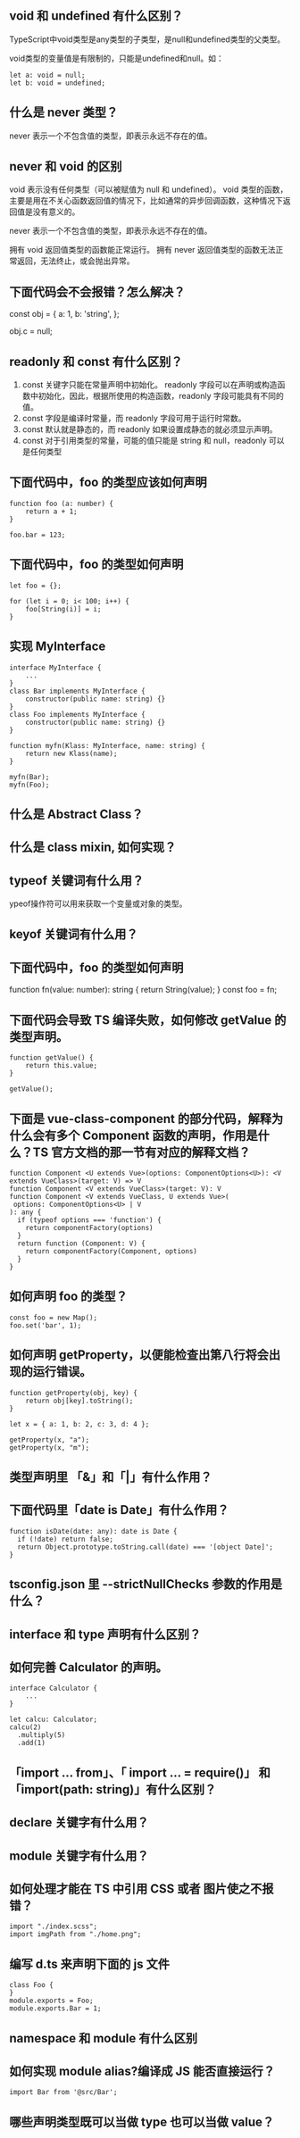 
## void 和 undefined 有什么区别？
TypeScript中void类型是any类型的子类型，是null和undefined类型的父类型。  

void类型的变量值是有限制的，只能是undefined和null。如：
```
let a: void = null;
let b: void = undefined;
```

## 什么是 never 类型？
never 表示一个不包含值的类型，即表示永远不存在的值。

## never 和 void 的区别
void 表示没有任何类型（可以被赋值为 null 和 undefined）。
void 类型的函数，主要是用在不关心函数返回值的情况下，比如通常的异步回调函数，这种情况下返回值是没有意义的。

never 表示一个不包含值的类型，即表示永远不存在的值。

拥有 void 返回值类型的函数能正常运行。
拥有 never 返回值类型的函数无法正常返回，无法终止，或会抛出异常。

## 下面代码会不会报错？怎么解决？
const obj = {
    a: 1,
    b: 'string',
};
  
obj.c = null;

## readonly 和 const 有什么区别？
1. const 关键字只能在常量声明中初始化。 readonly 字段可以在声明或构造函数中初始化，因此，根据所使用的构造函数，readonly 字段可能具有不同的值。
2. const 字段是编译时常量，而 readonly 字段可用于运行时常数。
3. const 默认就是静态的，而 readonly 如果设置成静态的就必须显示声明。
4. const 对于引用类型的常量，可能的值只能是 string 和 null，readonly 可以是任何类型

## 下面代码中，foo 的类型应该如何声明
```
function foo (a: number) {
    return a + 1;
}
 
foo.bar = 123;
```

## 下面代码中，foo 的类型如何声明
```
let foo = {};
  
for (let i = 0; i< 100; i++) {
    foo[String(i)] = i;
}
```

## 实现 MyInterface
```
interface MyInterface {
    ...
}
class Bar implements MyInterface {
    constructor(public name: string) {}
}
class Foo implements MyInterface {
    constructor(public name: string) {}
}
  
function myfn(Klass: MyInterface, name: string) {
    return new Klass(name);
}
  
myfn(Bar);
myfn(Foo);
```

## 什么是 Abstract Class？

## 什么是 class mixin, 如何实现？

## typeof 关键词有什么用？
ypeof操作符可以用来获取一个变量或对象的类型。

## keyof 关键词有什么用？

## 下面代码中，foo 的类型如何声明
function fn(value: number): string {
    return String(value);
}
const foo = fn;

## 下面代码会导致 TS 编译失败，如何修改 getValue 的类型声明。
```
function getValue() {
    return this.value;
}
  
getValue();
```

## 下面是 vue-class-component 的部分代码，解释为什么会有多个 Component 函数的声明，作用是什么？TS 官方文档的那一节有对应的解释文档？
```
function Component <U extends Vue>(options: ComponentOptions<U>): <V extends VueClass>(target: V) => V
function Component <V extends VueClass>(target: V): V
function Component <V extends VueClass, U extends Vue>(
 options: ComponentOptions<U> | V
): any {
  if (typeof options === 'function') {
    return componentFactory(options)
  }
  return function (Component: V) {
    return componentFactory(Component, options)
  }
}
```

## 如何声明 foo 的类型？
```
const foo = new Map();
foo.set('bar', 1);
```

## 如何声明 getProperty，以便能检查出第八行将会出现的运行错误。
```
function getProperty(obj, key) {
    return obj[key].toString();
}
 
let x = { a: 1, b: 2, c: 3, d: 4 };
 
getProperty(x, "a");
getProperty(x, "m");
```

## 类型声明里 「&」和「|」有什么作用？

## 下面代码里「date is Date」有什么作用？
```
function isDate(date: any): date is Date {
  if (!date) return false;
  return Object.prototype.toString.call(date) === '[object Date]';
}
```

## tsconfig.json 里 --strictNullChecks 参数的作用是什么？

## interface 和 type 声明有什么区别？

## 如何完善 Calculator 的声明。
```
interface Calculator {
    ...
}
 
let calcu: Calculator;
calcu(2)
  .multiply(5)
  .add(1)
```

## 「import ... from」、「 import ... = require()」 和 「import(path: string)」有什么区别？

## declare 关键字有什么用？

## module 关键字有什么用？

## 如何处理才能在 TS 中引用 CSS 或者 图片使之不报错？
```
import "./index.scss";
import imgPath from "./home.png";
```

## 编写 d.ts 来声明下面的 js 文件
```
class Foo {
}
module.exports = Foo;
module.exports.Bar = 1;
```

## namespace 和 module 有什么区别

## 如何实现 module alias?编译成 JS 能否直接运行？
```
import Bar from '@src/Bar';
```

## 哪些声明类型既可以当做 type 也可以当做 value？
